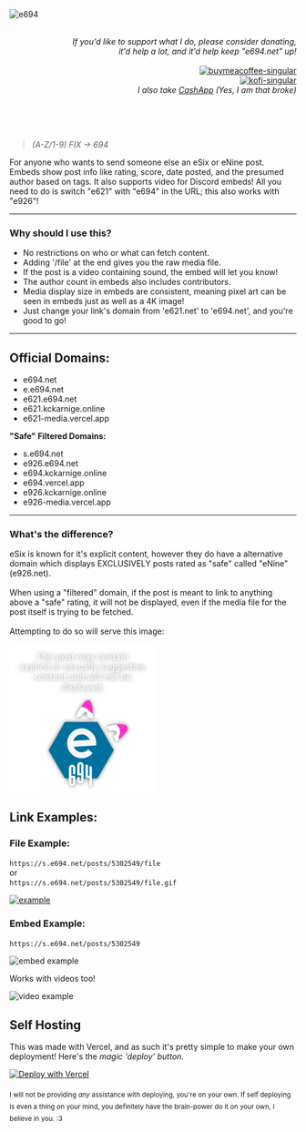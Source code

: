 <img  align="left" alt="e694" src="./public/icon.svg">

<p align="right">
  <br>
  <br>
  <i>If you'd like to support what I do, please consider donating,<br>it'd help a lot, and it'd help keep "e694.net" up!</i>
  <br>
  <br>
  <a href="https://www.buymeacoffee.com/kckarnige" target="_blank">
    <img alt="buymeacoffee-singular" height="40" src="https://cdn.jsdelivr.net/npm/@intergrav/devins-badges@3/assets/compact/donate/buymeacoffee-singular_vector.svg">
  </a>
  <br>
  <a href="https://ko-fi.com/kckarnige" target="_blank">
    <img alt="kofi-singular" height="40" src="https://cdn.jsdelivr.net/npm/@intergrav/devins-badges@3/assets/compact/donate/kofi-singular_vector.svg">
  </a>
  <br>
  <i>I also take <a href="https://cash.app/$kckarnige">CashApp</a> (Yes, I am that broke)</i>
</p>

<br>
<br>
<br>

>*(A-Z/1-9) FIX -> 694*

For anyone who wants to send someone else an eSix or eNine post. Embeds show post info like rating, score, date posted, and the presumed author based on tags. It also supports video for Discord embeds! All you need to do is switch "e621" with "e694" in the URL; this also works with "e926"!

----

### Why should I use this?

- No restrictions on who or what can fetch content.
- Adding '/file' at the end gives you the raw media file.
- If the post is a video containing sound, the embed will let you know!
- The author count in embeds also includes contributors.
- Media display size in embeds are consistent, meaning pixel art can be seen in embeds just as well as a 4K image!
- Just change your link's domain from 'e621.net' to 'e694.net', and you're good to go!

----

## Official Domains:

- e694.net
- e.e694.net
- e621.e694.net
- e621.kckarnige.online
- e621-media.vercel.app

**"Safe" Filtered Domains:**

- s.e694.net
- e926.e694.net
- e694.kckarnige.online
- e694.vercel.app
- e926.kckarnige.online
- e926-media.vercel.app
---
<h3>What's the difference?</h3>
eSix is known for it's explicit content, however they do have a alternative domain which displays EXCLUSIVELY posts rated as "safe" called "eNine" (e926.net).
<br><br>
When using a "filtered" domain, if the post is meant to link to anything above a "safe" rating, it will not be displayed, even if the media file for the post itself is trying to be fetched.
<br><br>
Attempting to do so will serve this image:
<br><br>
<img width="256px" src="./public/unsafe.png" />

## Link Examples:

### File Example:

`https://s.e694.net/posts/5302549/file`  
or  
`https://s.e694.net/posts/5302549/file.gif`

[![example](https://s.e694.net/posts/5302549/file)](https://s.e694.net/posts/5302549/file)

### Embed Example:

`https://s.e694.net/posts/5302549`

![embed example](https://s.e694.net/embed_example.png)

Works with videos too!

![video example](https://e694.net/video_example.png)

## Self Hosting

This was made with Vercel, and as such it's pretty simple to make your own deployment!
Here's the *magic 'deploy' button.*

<a href="https://vercel.com/new/clone?repository-url=https%3A%2F%2Fgithub.com%2Fkckarnige%2Fe694"><img src="https://vercel.com/button" alt="Deploy with Vercel"/></a>

<sub>I will not be providing *any* assistance with deploying, you're on your own. If self deploying is even a thing on your mind, you definitely have the brain-power do it on your own, I believe in you. :3</sub> 